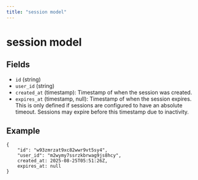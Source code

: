 ```yaml
---
title: "session model"
---
```


# session model

## Fields

-   `id` (string)
-   `user_id` (string)
-   `created_at` (timestamp): Timestamp of when the session was created.
-   `expires_at` (timestamp, null): Timestamp of when the session expires. This is only defined if sessions are configured to have an absolute timeout. Sessions may expire before this timestamp due to inactivity.

## Example

```
{
    "id": "w93zmrzat9xc82wwr9vt5sy4",
    "user_id": "m2wymy7ssrzkbrwag9js8hcy",
    created_at: 2025-08-25T05:51:26Z,
    expires_at: null
}
```
